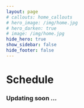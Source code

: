 ```yaml
---
layout: page
# callouts: home_callouts
# hero_image: /img/home.jpg
# hero_darken: true
# image: /img/home.jpg
hide_hero: true
show_sidebar: false
hide_footer: false
---
```

<style>body {text-align: justify}</style>
# Schedule
### Updating soon ...
